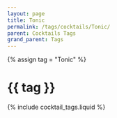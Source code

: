 ```yaml
---
layout: page
title: Tonic
permalink: /tags/cocktails/Tonic/
parent: Cocktails Tags
grand_parent: Tags
---
```

{% assign tag = "Tonic" %}
# {{ tag }}
{% include cocktail_tags.liquid %}